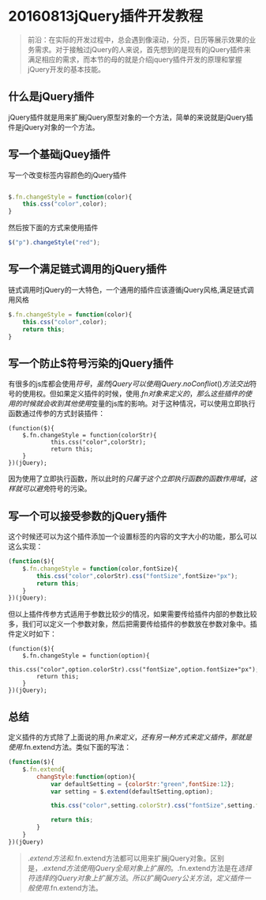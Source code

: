 # 20160813jQuery插件开发教程

> 前沿：在实际的开发过程中，总会遇到像滚动，分页，日历等展示效果的业务需求。对于接触过jQuery的人来说，首先想到的是现有的jQuery插件来满足相应的需求，而本节的母的就是介绍jquery插件开发的原理和掌握jQuery开发的基本技能。

## 什么是jQuery插件

jQuery插件就是用来扩展jQuery原型对象的一个方法，简单的来说就是jQuery插件是jQuery对象的一个方法。

## 写一个基础jQuey插件
	
写一个改变标签内容颜色的jQuery插件

```javascript

$.fn.changeStyle = function(color){
	this.css("color",color);
}
```	

然后按下面的方式来使用插件

```javascript
$("p").changeStyle("red");
```

## 写一个满足链式调用的jQuery插件

链式调用时jQuery的一大特色，一个通用的插件应该遵循jQuery风格,满足链式调用风格

```javascript
$.fn.changeStyle = function(color){
	this.css("color",color);
	return this;
}
```

## 写一个防止$符号污染的jQuery插件

有很多的js库都会使用$符号，虽然jQuery可以使用jQuery.noConfliot()方法交出$符号的使用权。但如果定义插件的时候，使用$.fn对象来定义的，那么这些插件的使用的时候就会收到其他使用$变量的js库的影响。对于这种情况，可以使用立即执行函数通过传参的方式封装插件：

```
(function($){
	$.fn.changeStyle = function(colorStr){
			this.css("color",colorStr);
			return this;
	}
})(jQuery);
```

因为使用了立即执行函数，所以此时的$只属于这个立即执行函数的函数作用域，这样就可以避免$符号的污染。

## 写一个可以接受参数的jQuery插件

这个时候还可以为这个插件添加一个设置标签的内容的文字大小的功能，那么可以这么实现：

```javascript
(function($){
	$.fn.changeStyle = function(color,fontSize){
		this.css("color",colorStr).css("fontSize",fontSize+"px");
		return this;
	}
})(jQuery);
```

但以上插件传参方式适用于参数比较少的情况，如果需要传给插件内部的参数比较多，我们可以定义一个参数对象，然后把需要传给插件的参数放在参数对象中。插件定义时如下：

```
(function($){
	$.fn.changeStyle = function(option){
		this.css("color",option.colorStr).css("fontSize",option.fontSize+"px");
		return this;
	}
})(jQuery);
```

## 总结
定义插件的方式除了上面说的用$.fn来定义，还有另一种方式来定义插件，那就是使用$.fn.extend方法。类似下面的写法：

```javascript
(function($){
	$.fn.extend{
		changStyle:function(option){
			var defaultSetting = {colorStr:"green",fontSize:12};
			var setting = $.extend(defaultSetting,option);

			this.css("color",setting.colorStr).css("fontSize",setting.fontSize+"px");

			return this; 
		}
	}
})(jQuery)
```

> $.extend方法和$.fn.extend方法都可以用来扩展jQuery对象。区别是，$.extend方法使用jQuery全局对象上扩展的。$.fn.extend方法是在$选择符选择的jQuery对象上扩展方法。所以扩展jQuery公关方法，定义插件一般使用$.fn.extend方法。